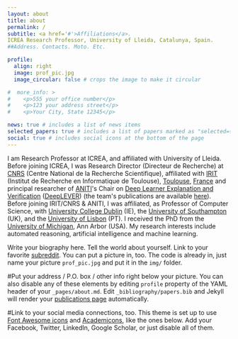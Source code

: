 ```yaml
---
layout: about
title: about
permalink: /
subtitle: <a href='#'>Affiliations</a>.
ICREA Research Professor, University of Lleida, Catalunya, Spain.
##Address. Contacts. Moto. Etc.

profile:
  align: right
  image: prof_pic.jpg
  image_circular: false # crops the image to make it circular

#  more_info: >
#    <p>555 your office number</p>
#    <p>123 your address street</p>
#    <p>Your City, State 12345</p>

news: true # includes a list of news items
selected_papers: true # includes a list of papers marked as "selected={true}"
social: true # includes social icons at the bottom of the page
---
```


I am Research Professor at ICREA, and affiliated with University of Lleida.
Before joining ICREA, I was Research Director (Directeur de Recherche) at [CNRS](http://www.cnrs.fr/) (Centre National de la Recherche Scientifique), affiliated with [IRIT](https://www.irit.fr/) (Institut de Recherche en Informatique de Toulouse), [Toulouse](https://en.wikipedia.org/wiki/Toulouse), [France](https://en.wikipedia.org/wiki/France) and principal researcher of [ANITI](https://aniti.univ-toulouse.fr/)'s Chair on [Deep Learner Explanation and Verification](https://anitideeplever.laas.fr) ([DeepLEVER](https://anitideeplever.laas.fr)) (the team's publications are available [here](https://anitideeplever.laas.fr/publications)).  Before joining IRIT/CNRS & ANITI, I was affiliated, as Professor of Computer Science, with [University College Dublin](https://www.ucd.ie/) (IE), the [University of Southampton](https://www.southampton.ac.uk/) (UK), and the [University of Lisbon](https://www.ulisboa.pt/) (PT). I received the PhD from the [University of Michigan](https://umich.edu/), Ann Arbor (USA). My research interests include automated reasoning, artificial intelligence and machine learning.


Write your biography here. Tell the world about yourself. Link to your favorite [subreddit](http://reddit.com). You can put a picture in, too. The code is already in, just name your picture `prof_pic.jpg` and put it in the `img/` folder.

#Put your address / P.O. box / other info right below your picture. You can also disable any of these elements by editing `profile` property of the YAML header of your `_pages/about.md`. Edit `_bibliography/papers.bib` and Jekyll will render your [publications page](/al-folio/publications/) automatically.

#Link to your social media connections, too. This theme is set up to use [Font Awesome icons](https://fontawesome.com/) and [Academicons](https://jpswalsh.github.io/academicons/), like the ones below. Add your Facebook, Twitter, LinkedIn, Google Scholar, or just disable all of them.

